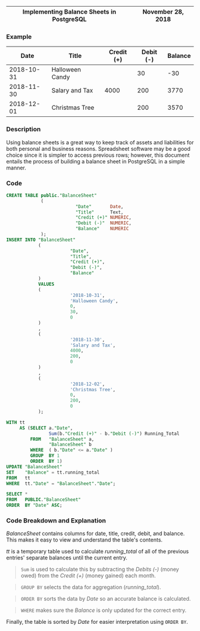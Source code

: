 |Implementing Balance Sheets in PostgreSQL|November 28, 2018  |
|--|--|

### Example
| Date | Title | Credit (+) | Debit (-) | Balance | 
|--|--|--|--|--|
| 2018-10-31 | Halloween Candy |  | 30 | -30 |
| 2018-11-30 | Salary and Tax | 4000 | 200 | 3770 |
| 2018-12-01 | Christmas Tree |  | 200 | 3570 |

### Description
Using balance sheets is a great way to keep track of assets and liabilities for both personal and business reasons. Spreadsheet software may be a good choice since it is simpler to access previous rows; however, this document entails the process of building a balance sheet in PostgreSQL in a simple manner.

### Code
```sql
CREATE TABLE public."BalanceSheet"
             (
                          "Date"       Date,
				 		  "Title"      Text,
                          "Credit (+)" NUMERIC,
                          "Debit (-)"  NUMERIC,
                          "Balance"    NUMERIC
             );
INSERT INTO "BalanceSheet"
            (
                        "Date",
                        "Title",
                        "Credit (+)",
                        "Debit (-)",
                        "Balance"
            )
            VALUES
            (
                        '2018-10-31',
                        'Halloween Candy',
                        0,
                        30,
                        0
            )
            ,
            (
                        '2018-11-30',
                        'Salary and Tax',
                        4000,
                        200,
                        0
            )
            ,
            (
                        '2018-12-02',
                        'Christmas Tree',
                        0,
                        200,
                        0
            );

WITH tt
     AS (SELECT a."Date",
                Sum(b."Credit (+)" - b."Debit (-)") Running_Total
         FROM   "BalanceSheet" a,
                "BalanceSheet" b
         WHERE  ( b."Date" <= a."Date" )
         GROUP  BY 1
         ORDER  BY 1)
UPDATE "BalanceSheet"
SET    "Balance" = tt.running_total
FROM   tt
WHERE  tt."Date" = "BalanceSheet"."Date";

SELECT *
FROM   PUBLIC."BalanceSheet"
ORDER  BY "Date" ASC; 
```
### Code Breakdown and Explanation
*BalanceSheet* contains columns for date, title, credit, debit, and balance. This makes it easy to view and understand the table's contents.

*tt* is a temporary table used to calculate *running_total* of all of the previous entries' separate balances until the current entry.
>`Sum` is used to calculate this by subtracting the *Debits (-)* (money owed) from the *Credit (+)* (money gained) each month.

>`GROUP BY` selects the data for aggregation (*running_total*).

>`ORDER BY` sorts the data by *Date* so an accurate balance is calculated.

>`WHERE` makes sure the *Balance* is only updated for the correct entry.

Finally, the table is sorted by *Date* for easier interpretation using `ORDER BY`.
